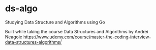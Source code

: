 # ds-algo
Studying Data Structure and Algorithms using Go

Built while taking the course Data Structures and Algorithms by Andrei Neagoie https://www.udemy.com/course/master-the-coding-interview-data-structures-algorithms/
